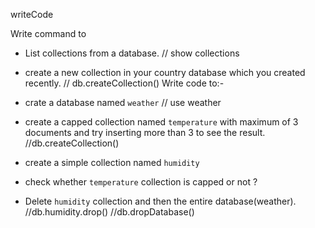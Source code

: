 writeCode

Write command to

- List collections from a database.
// show collections
- create a new collection in your country database which you created recently.
// db.createCollection()
Write code to:-

- crate a database named `weather`
// use weather
- create a capped collection named `temperature` with maximum of 3 documents and try inserting more than 3 to see the result.
//db.createCollection()
- create a simple collection named `humidity`
- check whether `temperature` collection is capped or not ?

- Delete `humidity` collection and then the entire database(weather).
//db.humidity.drop()
//db.dropDatabase()